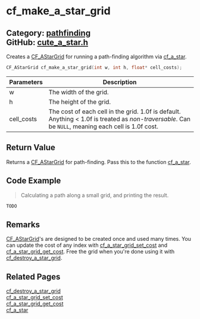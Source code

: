 # cf_make_a_star_grid

Category: [pathfinding](https://github.com/RandyGaul/cute_framework/blob/master/docs/api_reference?id=pathfinding)  
GitHub: [cute_a_star.h](https://github.com/RandyGaul/cute_framework/blob/master/include/cute_a_star.h)  
---

Creates a [CF_AStarGrid](https://github.com/RandyGaul/cute_framework/blob/master/docs/pathfinding/cf_astargrid.md) for running a path-finding algorithm via [cf_a_star](https://github.com/RandyGaul/cute_framework/blob/master/docs/pathfinding/cf_a_star.md).

```cpp
CF_AStarGrid cf_make_a_star_grid(int w, int h, float* cell_costs);
```

Parameters | Description
--- | ---
w | The width of the grid.
h | The height of the grid.
cell_costs | The cost of each cell in the grid. 1.0f is default. Anything < 1.0f is treated as _non-traversable_. Can be `NULL`, meaning each cell is 1.0f cost.

## Return Value

Returns a [CF_AStarGrid](https://github.com/RandyGaul/cute_framework/blob/master/docs/pathfinding/cf_astargrid.md) for path-finding. Pass this to the function [cf_a_star](https://github.com/RandyGaul/cute_framework/blob/master/docs/pathfinding/cf_a_star.md).

## Code Example

> Calculating a path along a small grid, and printing the result.

```cpp
TODO
```

## Remarks

[CF_AStarGrid](https://github.com/RandyGaul/cute_framework/blob/master/docs/pathfinding/cf_astargrid.md)'s are designed to be created once and used many times. You can update the cost of any index with
[cf_a_star_grid_set_cost](https://github.com/RandyGaul/cute_framework/blob/master/docs/pathfinding/cf_a_star_grid_set_cost.md) and [cf_a_star_grid_get_cost](https://github.com/RandyGaul/cute_framework/blob/master/docs/pathfinding/cf_a_star_grid_get_cost.md). Free the grid when you're done using it with [cf_destroy_a_star_grid](https://github.com/RandyGaul/cute_framework/blob/master/docs/pathfinding/cf_destroy_a_star_grid.md).

## Related Pages

[cf_destroy_a_star_grid](https://github.com/RandyGaul/cute_framework/blob/master/docs/pathfinding/cf_destroy_a_star_grid.md)  
[cf_a_star_grid_set_cost](https://github.com/RandyGaul/cute_framework/blob/master/docs/pathfinding/cf_a_star_grid_set_cost.md)  
[cf_a_star_grid_get_cost](https://github.com/RandyGaul/cute_framework/blob/master/docs/pathfinding/cf_a_star_grid_get_cost.md)  
[cf_a_star](https://github.com/RandyGaul/cute_framework/blob/master/docs/pathfinding/cf_a_star.md)  
